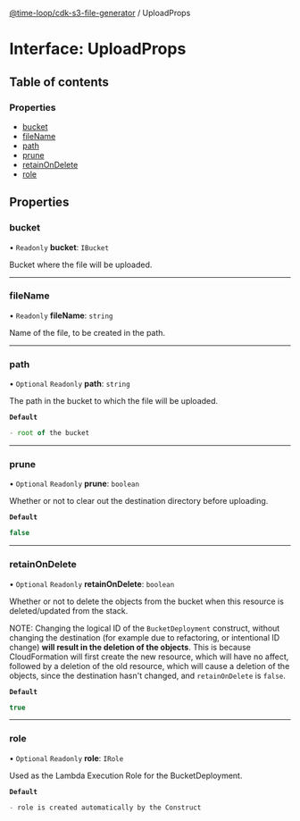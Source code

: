 [@time-loop/cdk-s3-file-generator](../README.md) / UploadProps

# Interface: UploadProps

## Table of contents

### Properties

- [bucket](UploadProps.md#bucket)
- [fileName](UploadProps.md#filename)
- [path](UploadProps.md#path)
- [prune](UploadProps.md#prune)
- [retainOnDelete](UploadProps.md#retainondelete)
- [role](UploadProps.md#role)

## Properties

### bucket

• `Readonly` **bucket**: `IBucket`

Bucket where the file will be uploaded.

___

### fileName

• `Readonly` **fileName**: `string`

Name of the file, to be created in the path.

___

### path

• `Optional` `Readonly` **path**: `string`

The path in the bucket to which the file will be uploaded.

**`Default`**

```ts
- root of the bucket
```

___

### prune

• `Optional` `Readonly` **prune**: `boolean`

Whether or not to clear out the destination directory before uploading.

**`Default`**

```ts
false
```

___

### retainOnDelete

• `Optional` `Readonly` **retainOnDelete**: `boolean`

Whether or not to delete the objects from the bucket when this resource
is deleted/updated from the stack.

NOTE: Changing the logical ID of the `BucketDeployment` construct, without changing the destination
(for example due to refactoring, or intentional ID change) **will result in the deletion of the objects**.
This is because CloudFormation will first create the new resource, which will have no affect,
followed by a deletion of the old resource, which will cause a deletion of the objects,
since the destination hasn't changed, and `retainOnDelete` is `false`.

**`Default`**

```ts
true
```

___

### role

• `Optional` `Readonly` **role**: `IRole`

Used as the Lambda Execution Role for the BucketDeployment.

**`Default`**

```ts
- role is created automatically by the Construct
```
